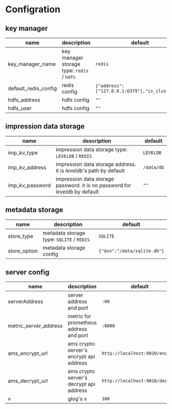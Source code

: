 # Configration

## key manager

| name | description | default |
| --- | --- | --- |
| key_manager_name | key manager storage type: `redis` / `hdfs` | `redis` |
| default_redis_config | redis config | `{"address":["127.0.0.1:6379"],"is_cluster":1}` |
| hdfs_address | hdfs config | `""` |
| hdfs_user | hdfs config | `""` |

## impression data storage

| name | description | default |
| --- | --- | --- |
| imp_kv_type | impression data storage type: `LEVELDB` / `REDIS` | `LEVELDB` |
| imp_kv_address | impression data storage address. it is *leveldb*'s path by default | `/data/db` |
| imp_kv_password | impression data storage password. it is no password for *leveldb* by default  | `""` |

## metadata storage

| name | description | default |
| --- | --- | --- |
| store_type | metadata storage type: `SQLITE` / `REDIS` | `SQLITE` |
| store_option | metadata storage config | `{"dsn":"/data/sqlite.db"}` |

## server config

| name | description | default |
| --- | --- | --- |
| serverAddress | server address and port | `:80` |
| metric_server_address | metric for prometheus address and port | `:8080` |
| ams_encrypt_url | ams crypto server's encrypt api address | `http://localhost:9010/encrypt` |
| ams_decrypt_url | ams crypto server's decrypt api address | `http://localhost:9010/decrypt` |
| v | glog's v | `100` |
